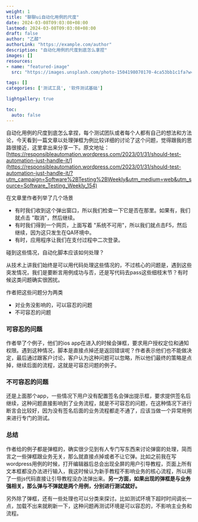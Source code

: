```yaml
---
weight: 1
title: "聊聊ui自动化用例的尺度"
date: 2024-03-08T09:03:08+08:00
lastmod: 2024-03-08T09:03:08+08:00
draft: false
author: "乙醇"
authorLink: "https://example.com/author"
description: "自动化用例的尺度到底怎么拿捏"
images: []
resources:
- name: "featured-image"
  src: "https://images.unsplash.com/photo-1504198070170-4ca53bb1c1fa?w=300"

tags: []
categories: ['测试工具', '软件测试基础']

lightgallery: true

toc:
  auto: false
---
```


自动化用例的尺度到底怎么拿捏，每个测试团队或者每个人都有自己的想法和方法论，今天看到一篇文章以处理弹框为例比较详细的讨论了这个问题，觉得跟我的思路很接近，这里拿出来分享一下。原文地址：[https://responsibleautomation.wordpress.com/2023/01/31/should-test-automation-just-handle-it/](https://responsibleautomation.wordpress.com/2023/01/31/should-test-automation-just-handle-it/?utm_campaign=Software%2BTesting%2BWeekly&utm_medium=web&utm_source=Software_Testing_Weekly_154)

在文章里作者列举了几个场景

- 有时我们收到这个弹出窗口，所以我们检查一下它是否在那里。如果有，我们就点击 "取消"，然后继续。
- 有时我们得到一个网页，上面写着 "系统不可用"，所以我们就点击F5，然后继续，因为这只发生在QA环境中。
- 有时，应用程序让我们在支付过程中二次登录。

碰到这些情况，自动化脚本应该如何处理？

从技术上讲我们始终是可以用代码处理这些情况的，不过核心的问题是，遇到这些突发情况，我们是要断言用例成功与否，还是写代码去pass这些细枝末节？有时候这类问题确实很困扰。

作者把这些问题分为两类

- 对业务没影响的，可以容忍的问题
- 不可容忍的问题

### 可容忍的问题

作者举了个例子，他们的ios app在进入的时候会弹框，要求用户授权定位和通知权限。遇到这种情况，脚本是直接点掉还是返回错误呢？作者表示他们也不能做决定，最后通过跟客户讨论，客户认为这种问题可以忽略，所以他们最终的策略是点掉，继续后面的流程，这就是可容忍问题的例子。

### 不可容忍的问题

还是上面那个app，一些情况下用户没有配置签名会弹出提示框，要求提供签名后继续，这种问题直接影响到了业务流程，就是不可容忍的问题，在这种情况下进行断言会比较好，因为没有签名后面的业务流程都走不通了，应该当做一个异常用例来进行专门的测试。

### 总结

作者给的例子都是弹框的，确实很少见到有人专门写东西来讨论弹窗的处理，简而言之一些弹框跟业务无关，那么就直接点掉或者不让它弹。比如之前我在写wordpress用例的时候，打开编辑器后总会出现全屏的用户引导教程，页面上所有文本框都没办法进行输入，我这时候认为新手教程不影响业务的核心流程，所以用了一些js代码直接让引导教程没办法弹出来。**另一方面，如果出现的弹框是与业务强相关，那么弹与不弹就是两个用例，分别进行测试就好。**

另外除了弹框，还有一些处理也可以分类来探讨。比如测试环境下超时时间调长一点，加载不出来就刷新一下，这种问题再测试环境是可以容忍的，不影响主业务和流程。